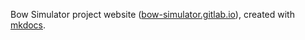 Bow Simulator project website ([bow-simulator.gitlab.io](https://bow-simulator.gitlab.io)), created with [mkdocs](http://www.mkdocs.org/).